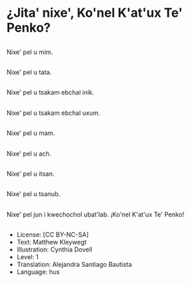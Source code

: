 # ¿Jita' nixe', Ko'nel K'at'ux Te' Penko?

##
Nixe' pel u mim.

##
Nixe' pel u tata.

##
Nixe' pel u tsakam ebchal inik.

##
Nixe' pel u tsakam ebchal uxum.

##
Nixe' pel u mam.

##
Nixe' pel u ach.

##
Nixe' pel u itsan.

##
Nixe' pel u tsanub.

##
Nixe' pel jun i kwechochol ubat'lab. ¡Ko'nel K'at'ux Te' Penko!

##
* License: [CC BY-NC-SA]
* Text: Matthew Kleywegt
* Illustration: Cynthia Dovell
* Level: 1
* Translation: Alejandra Santiago Bautista
* Language: hus
